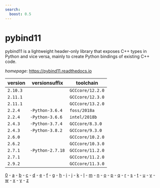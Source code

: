 ```yaml
---
search:
  boost: 0.5
---
```

# pybind11

pybind11 is a lightweight header-only library that exposes C++ types in Python and vice versa,  mainly to create Python bindings of existing C++ code.

*homepage*: <https://pybind11.readthedocs.io>

version | versionsuffix | toolchain
--------|---------------|----------
``2.10.3`` |  | ``GCCcore/12.2.0``
``2.11.1`` |  | ``GCCcore/12.3.0``
``2.11.1`` |  | ``GCCcore/13.2.0``
``2.2.4`` | ``-Python-3.6.4`` | ``foss/2018a``
``2.2.4`` | ``-Python-3.6.6`` | ``intel/2018b``
``2.4.3`` | ``-Python-3.7.4`` | ``GCCcore/8.3.0``
``2.4.3`` | ``-Python-3.8.2`` | ``GCCcore/9.3.0``
``2.6.0`` |  | ``GCCcore/10.2.0``
``2.6.2`` |  | ``GCCcore/10.3.0``
``2.7.1`` | ``-Python-2.7.18`` | ``GCCcore/11.2.0``
``2.7.1`` |  | ``GCCcore/11.2.0``
``2.9.2`` |  | ``GCCcore/11.3.0``

[0](../0/index.md) - [a](../a/index.md) - [b](../b/index.md) - [c](../c/index.md) - [d](../d/index.md) - [e](../e/index.md) - [f](../f/index.md) - [g](../g/index.md) - [h](../h/index.md) - [i](../i/index.md) - [j](../j/index.md) - [k](../k/index.md) - [l](../l/index.md) - [m](../m/index.md) - [n](../n/index.md) - [o](../o/index.md) - [p](../p/index.md) - [q](../q/index.md) - [r](../r/index.md) - [s](../s/index.md) - [t](../t/index.md) - [u](../u/index.md) - [v](../v/index.md) - [w](../w/index.md) - [x](../x/index.md) - [y](../y/index.md) - [z](../z/index.md)

